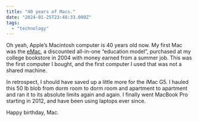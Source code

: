 ```yaml
---
title: "40 years of Macs."
date: "2024-01-25T23:48:33.000Z"
tags: 
  - "technology"
---
```


Oh yeah, Apple’s Macintosh computer is 40 years old now. My first Mac was the [eMac](https://en.wikipedia.org/wiki/EMac), a discounted all-in-one “education model”, purchased at my college bookstore in 2004 with money earned from a summer job. This was the first computer I bought, and the first computer I used that was not a shared machine.

In retrospect, I should have saved up a little more for the iMac G5. I hauled this 50 lb blob from dorm room to dorm room and apartment to apartment and ran it to its absolute limits again and again. I finally went MacBook Pro starting in 2012, and have been using laptops ever since.

Happy birthday, Mac.
